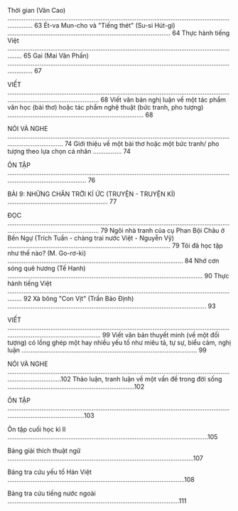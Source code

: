 Thời gian (Vân Cao) .......................................................................................................................................... 63
Ét-va Mun-cho và "Tiếng thét" (Su-si Hút-gi) ........................................................................................... 64
Thực hành tiếng Việt .................................................................................................................................... 65
Gai (Mai Văn Phấn) .......................................................................................................................................... 67

VIẾT ............................................................................................................................................................................... 68
Viết văn bản nghị luận về một tác phẩm văn học (bài thơ)
hoặc tác phẩm nghệ thuật (bức tranh, pho tượng) ............................................................................ 68

NÓI VÀ NGHE ........................................................................................................................................................... 74
Giới thiệu về một bài thơ hoặc một bức tranh/ pho tượng theo lựa chọn cá nhân ................ 74

ÔN TẬP ........................................................................................................................................................................ 76

BÀI 9: NHỮNG CHÂN TRỜI KÍ ỨC (TRUYỆN - TRUYỆN KÍ) ........................................................ 77

ĐỌC ............................................................................................................................................................................... 79
Ngôi nhà tranh của cụ Phan Bội Châu ở Bến Ngự
(Trích Tuần - chàng trai nước Việt - Nguyễn Vỹ) ........................................................................................... 79
Tôi đã học tập như thế nào? (M. Go-rơ-ki) .................................................................................................. 84
Nhớ cơn sóng quê hương (Tế Hanh) ............................................................................................................. 90
Thực hành tiếng Việt .................................................................................................................................... 92
Xà bông "Con Vịt" (Trần Bảo Định) ............................................................................................................... 93

VIẾT ................................................................................................................................................................................ 99
Viết văn bản thuyết minh (về một đối tượng) có lồng ghép một hay nhiều yếu tố
như miêu tả, tự sự, biểu cảm, nghị luận .................................................................................................. 99

NÓI VÀ NGHE ..........................................................................................................................................................102
Thảo luận, tranh luận về một vấn đề trong đời sống .......................................................................102

ÔN TẬP .......................................................................................................................................................................103

Ôn tập cuối học kì II ................................................................................................................105

Bảng giải thích thuật ngữ ........................................................................................................107

Bảng tra cứu yếu tố Hán Việt ...................................................................................................108

Bảng tra cứu tiếng nước ngoài ................................................................................................111